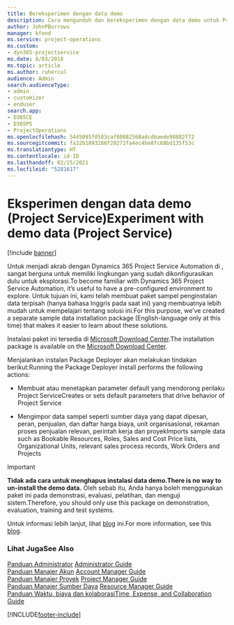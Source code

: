 ```yaml
---
title: Bereksperimen dengan data demo
description: Cara mengunduh dan bereksperimen dengan data demo untuk Project Service Automation.
author: JohnPBurrows
manager: kfend
ms.service: project-operations
ms.custom:
- dyn365-projectservice
ms.date: 8/03/2018
ms.topic: article
ms.author: ruhercul
audience: Admin
search.audienceType:
- admin
- customizer
- enduser
search.app:
- D365CE
- D365PS
- ProjectOperations
ms.openlocfilehash: 5445095f0583caf80882568adcdbaede98882f72
ms.sourcegitcommit: fa32b1893286f20271fa4ec4be8fc68bd135f53c
ms.translationtype: HT
ms.contentlocale: id-ID
ms.lasthandoff: 02/15/2021
ms.locfileid: "5281617"
---
```

# <a name="experiment-with-demo-data-project-service"></a><span data-ttu-id="10eb6-103">Eksperimen dengan data demo (Project Service)</span><span class="sxs-lookup"><span data-stu-id="10eb6-103">Experiment with demo data (Project Service)</span></span>

[!include [banner](../includes/psa-now-project-operations.md)]

<span data-ttu-id="10eb6-104">Untuk menjadi akrab dengan Dynamics 365 Project Service Automation di , sangat berguna untuk memiliki lingkungan yang sudah dikonfigurasikan dulu untuk eksplorasi.</span><span class="sxs-lookup"><span data-stu-id="10eb6-104">To become familiar with Dynamics 365 Project Service Automation, it’s useful to have a pre-configured environment to explore.</span></span> <span data-ttu-id="10eb6-105">Untuk tujuan ini, kami telah membuat paket sampel penginstalan data terpisah (hanya bahasa Inggris pada saat ini) yang membuatnya lebih mudah untuk mempelajari tentang solusi ini.</span><span class="sxs-lookup"><span data-stu-id="10eb6-105">For this purpose, we’ve created a separate sample data installation package (English-language only at this time) that makes it easier to learn about these solutions.</span></span> 

<span data-ttu-id="10eb6-106">Instalasi paket ini tersedia di [Microsoft Download Center](https://go.microsoft.com/fwlink/?linkid=859966).</span><span class="sxs-lookup"><span data-stu-id="10eb6-106">The installation package is available on the [Microsoft Download Center](https://go.microsoft.com/fwlink/?linkid=859966).</span></span>  

<span data-ttu-id="10eb6-107">Menjalankan instalan Package Deployer akan melakukan tindakan berikut:</span><span class="sxs-lookup"><span data-stu-id="10eb6-107">Running the Package Deployer install performs the following actions:</span></span> 
  
-   <span data-ttu-id="10eb6-108">Membuat atau menetapkan parameter default yang mendorong perilaku Project Service</span><span class="sxs-lookup"><span data-stu-id="10eb6-108">Creates or sets default parameters that drive behavior of Project Service</span></span>  
  
-   <span data-ttu-id="10eb6-109">Mengimpor data sampel seperti sumber daya yang dapat dipesan, peran, penjualan, dan daftar harga biaya, unit organisasional, rekaman proses penjualan relevan, perintah kerja dan proyek</span><span class="sxs-lookup"><span data-stu-id="10eb6-109">Imports sample data such as Bookable Resources, Roles, Sales and Cost Price lists, Organizational Units, relevant sales process records, Work Orders and Projects</span></span>    
  
> [!IMPORTANT]
> <span data-ttu-id="10eb6-110">**Tidak ada cara untuk menghapus instalasi data demo.**</span><span class="sxs-lookup"><span data-stu-id="10eb6-110">**There is no way to un-install the demo data.**</span></span> <span data-ttu-id="10eb6-111">Oleh sebab itu, Anda hanya boleh menggunakan paket ini pada demonstrasi, evaluasi, pelatihan, dan menguji sistem.</span><span class="sxs-lookup"><span data-stu-id="10eb6-111">Therefore, you should only use this package on demonstration, evaluation, training and test systems.</span></span>

<span data-ttu-id="10eb6-112">Untuk informasi lebih lanjut, lihat [blog](https://blogs.msdn.microsoft.com/crm/2017/10/24/microsoft-dynamics-365-for-field-service-and-project-service-automation-sample-data) ini.</span><span class="sxs-lookup"><span data-stu-id="10eb6-112">For more information, see this [blog](https://blogs.msdn.microsoft.com/crm/2017/10/24/microsoft-dynamics-365-for-field-service-and-project-service-automation-sample-data).</span></span>





  
### <a name="see-also"></a><span data-ttu-id="10eb6-113">Lihat Juga</span><span class="sxs-lookup"><span data-stu-id="10eb6-113">See Also</span></span>  
 <span data-ttu-id="10eb6-114">[Panduan Administrator](../psa/admin-guide.md) </span><span class="sxs-lookup"><span data-stu-id="10eb6-114">[Administrator Guide](../psa/admin-guide.md) </span></span>  
 <span data-ttu-id="10eb6-115">[Panduan Manajer Akun](../psa/account-manager-guide.md) </span><span class="sxs-lookup"><span data-stu-id="10eb6-115">[Account Manager Guide](../psa/account-manager-guide.md) </span></span>  
 <span data-ttu-id="10eb6-116">[Panduan Manajer Proyek](../psa/project-manager-guide.md) </span><span class="sxs-lookup"><span data-stu-id="10eb6-116">[Project Manager Guide](../psa/project-manager-guide.md) </span></span>  
 <span data-ttu-id="10eb6-117">[Panduan Manajer Sumber Daya](../psa/resource-manager-guide.md) </span><span class="sxs-lookup"><span data-stu-id="10eb6-117">[Resource Manager Guide](../psa/resource-manager-guide.md) </span></span>  
 [<span data-ttu-id="10eb6-118">Panduan Waktu, biaya dan kolaborasi</span><span class="sxs-lookup"><span data-stu-id="10eb6-118">Time, Expense, and Collaboration Guide</span></span>](../psa/time-expense-collaboration-guide.md)


[!INCLUDE[footer-include](../includes/footer-banner.md)]